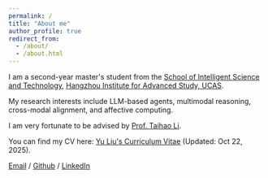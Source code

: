 ```yaml
---
permalink: /
title: "About me"
author_profile: true
redirect_from: 
  - /about/
  - /about.html
---
```

I am a second-year master's student from the [School of Intelligent Science and Technology](http://hias.ucas.ac.cn/znkxyjs/index.htm), [Hangzhou Institute for Advanced Study, UCAS](http://hias.ucas.ac.cn/).

My research interests include LLM-based agents, multimodal reasoning, cross-modal alignment, and affective computing.

I am very fortunate to be advised by [Prof. Taihao Li](https://people.ucas.ac.cn/~0070909).

You can find my CV here: [Yu Liu's Curriculum Vitae](../assets/Yu_Liu_CV_251022.pdf) (Updated: Oct 22, 2025).

[Email](mailto:liuyu233@mails.ucas.ac.cn) / [Github](https://github.com/YultheConkor) / [LinkedIn](https://www.linkedin.com/in/yu-liu-1b8004238/)
